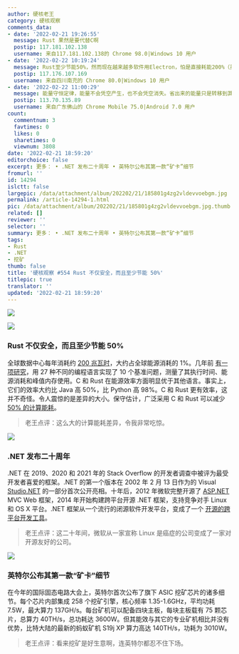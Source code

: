```yaml
---
author: 硬核老王
category: 硬核观察
comments_data:
- date: '2022-02-21 19:26:55'
  message: Rust 果然是要代替C啊
  postip: 117.181.102.138
  username: 来自117.181.102.138的 Chrome 98.0|Windows 10 用户
- date: '2022-02-22 10:19:24'
  message: Rust至少节能50%，然而现在越来越多软件用Electron，怕是直接耗能200%（虽然有VSCode这个教科书级的Electron实践，但绝大部分人还是达不到的）。
  postip: 117.176.107.169
  username: 来自四川南充的 Chrome 80.0|Windows 10 用户
- date: '2022-02-22 11:00:29'
  message: 能量守恒定律，能量不会凭空产生，也不会凭空消失。省出来的能量只是转移到其他地方
  postip: 113.70.135.89
  username: 来自广东佛山的 Chrome Mobile 75.0|Android 7.0 用户
count:
  commentnum: 3
  favtimes: 0
  likes: 0
  sharetimes: 0
  viewnum: 3808
date: '2022-02-21 18:59:20'
editorchoice: false
excerpt: 更多： • .NET 发布二十周年 • 英特尔公布其第一款“矿卡”细节
fromurl: ''
id: 14294
islctt: false
largepic: /data/attachment/album/202202/21/185801g4zg2vldevvoebgm.jpg
permalink: /article-14294-1.html
pic: /data/attachment/album/202202/21/185801g4zg2vldevvoebgm.jpg.thumb.jpg
related: []
reviewer: ''
selector: ''
summary: 更多： • .NET 发布二十周年 • 英特尔公布其第一款“矿卡”细节
tags:
- Rust
- .NET
- 挖矿
thumb: false
title: '硬核观察 #554 Rust 不仅安全，而且至少节能 50%'
titlepic: true
translator: ''
updated: '2022-02-21 18:59:20'
---
```


![](/data/attachment/album/202202/21/185801g4zg2vldevvoebgm.jpg)


![](/data/attachment/album/202202/21/185832icx21yyt6q3q77tt.jpg)


### Rust 不仅安全，而且至少节能 50%


全球数据中心每年消耗约 [200 兆瓦时](https://www.iea.org/data-and-statistics/charts/global-data-centre-energy-demand-by-data-centre-type-2010-2022)，大约占全球能源消耗的 1%。几年前 [有一项研究](https://greenlab.di.uminho.pt/wp-content/uploads/2017/10/sleFinal.pdf)，用 27 种不同的编程语言实现了 10 个基准问题，测量了其执行时间、能源消耗和峰值内存使用。C 和 Rust 在能源效率方面明显优于其他语言。事实上，它们的效率大约比 Java 高 50%，比 Python 高 98%。C 和 Rust 更有效率，这并不奇怪。令人震惊的是差异的大小。保守估计，广泛采用 C 和 Rust 可以减少 [50% 的计算能耗](https://aws.amazon.com/blogs/opensource/sustainability-with-rust/)。



> 
> 老王点评：这么大的计算能耗差异，令我非常吃惊。
> 
> 
> 


![](/data/attachment/album/202202/21/185847oc41foofdeet5de8.jpg)


### .NET 发布二十周年


.NET 在 2019、2020 和 2021 年的 Stack Overflow 的开发者调查中被评为最受开发者喜爱的框架。.NET 的第一个版本在 2002 年 2 月 13 日作为的 Visual [Studio.NET](http://studio.net/) 的一部分首次公开亮相。十年后，2012 年微软完整开源了 [ASP.NET](http://asp.net/) MVC Web 框架，2014 年开始构建跨平台开源 .NET 框架，支持竞争对手 Linux 和 OS X 平台。.NET 框架从一个流行的闭源软件开发平台，变成了一个 [开源的跨平台开发工具](https://devblogs.microsoft.com/dotnet/happy-20th-anniversary-net/)。



> 
> 老王点评：这二十年间，微软从一家宣称 Linux 是癌症的公司变成了一家对开源友好的公司。
> 
> 
> 


![](/data/attachment/album/202202/21/185903hoqox7fbpoq8sfvf.jpg)


### 英特尔公布其第一款“矿卡”细节


在今年的国际固态电路大会上，英特尔首次公布了旗下 ASIC 挖矿芯片的诸多细节。每个芯片内部集成 258 个挖矿引擎，核心频率 1.35-1.6GHz，平均功耗 7.5W，最大算力 137GH/s。每台矿机可以配备四块主板，每块主板载有 75 颗芯片，总算力 40TH/s，总功耗达 3600W。但其能效与其它的专业矿机相比并没有优势，比特大陆的最新的蚂蚁矿机 S19j XP 算力高达 140TH/s，功耗为 3010W。



> 
> 老王点评：看来挖矿是好生意啊，连英特尔都忍不住下场。
> 
> 
>